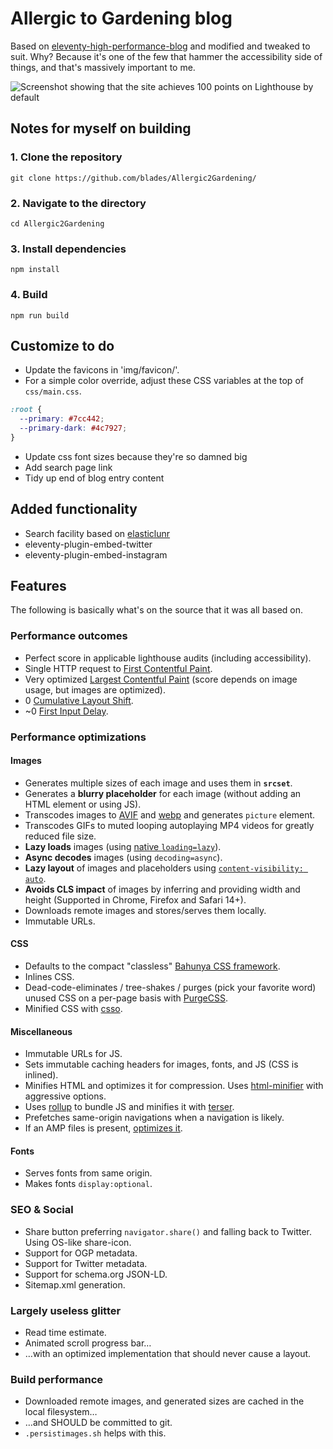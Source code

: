# Allergic to Gardening blog

Based on [eleventy-high-performance-blog](https://github.com/google/eleventy-high-performance-blog) and modified and tweaked to suit. Why? Because it's one of the few that hammer the accessibility side of things, and that's massively important to me.

![Screenshot showing that the site achieves 100 points on Lighthouse by default](https://cdn.glitch.com/db98564e-04da-47bf-a3d6-70803c3d0fe7%2FScreen%20Shot%202020-09-04%20at%2012.07.27.png?v=1599214260591)

## Notes for myself on building

### 1. Clone the repository

```
git clone https://github.com/blades/Allergic2Gardening/
```

### 2. Navigate to the directory

```
cd Allergic2Gardening
```

### 3. Install dependencies

```
npm install
```

### 4. Build 

```
npm run build
```

## Customize to do

- Update the favicons in 'img/favicon/'.
- For a simple color override, adjust these CSS variables at the top of `css/main.css`.

```css
:root {
  --primary: #7cc442;
  --primary-dark: #4c7927;
}
```
- Update css font sizes because they're so damned big
- Add search page link
- Tidy up end of blog entry content

## Added functionality

- Search facility based on [elasticlunr](https://www.belter.io/eleventy-search/)
- eleventy-plugin-embed-twitter
- eleventy-plugin-embed-instagram

## Features

The following is basically what's on the source that it was all based on.

### Performance outcomes

- Perfect score in applicable lighthouse audits (including accessibility).
- Single HTTP request to [First Contentful Paint](https://web.dev/first-contentful-paint/).
- Very optimized [Largest Contentful Paint](https://web.dev/lcp/) (score depends on image usage, but images are optimized).
- 0 [Cumulative Layout Shift](https://web.dev/cls/).
- ~0 [First Input Delay](https://web.dev/fid/).

### Performance optimizations

#### Images

- Generates multiple sizes of each image and uses them in **`srcset`**.
- Generates a **blurry placeholder** for each image (without adding an HTML element or using JS).
- Transcodes images to [AVIF](<https://en.wikipedia.org/wiki/AV1#AV1_Image_File_Format_(AVIF)>) and [webp](https://developers.google.com/speed/webp) and generates `picture` element.
- Transcodes GIFs to muted looping autoplaying MP4 videos for greatly reduced file size.
- **Lazy loads** images (using [native `loading=lazy`](https://web.dev/native-lazy-loading/)).
- **Async decodes** images (using `decoding=async`).
- **Lazy layout** of images and placeholders using [`content-visibility: auto`](https://web.dev/content-visibility/#skipping-rendering-work-with-content-visibility).
- **Avoids CLS impact** of images by inferring and providing width and height (Supported in Chrome, Firefox and Safari 14+).
- Downloads remote images and stores/serves them locally.
- Immutable URLs.

#### CSS

- Defaults to the compact "classless" [Bahunya CSS framework](https://kimeiga.github.io/bahunya/).
- Inlines CSS.
- Dead-code-eliminates / tree-shakes / purges (pick your favorite word) unused CSS on a per-page basis with [PurgeCSS](https://purgecss.com/).
- Minified CSS with [csso](https://www.npmjs.com/package/csso).

#### Miscellaneous

- Immutable URLs for JS.
- Sets immutable caching headers for images, fonts, and JS (CSS is inlined).
- Minifies HTML and optimizes it for compression. Uses [html-minifier](https://www.npmjs.com/package/html-minifier) with aggressive options.
- Uses [rollup](https://rollupjs.org/) to bundle JS and minifies it with [terser](https://terser.org/).
- Prefetches same-origin navigations when a navigation is likely.
- If an AMP files is present, [optimizes it](https://amp.dev/documentation/guides-and-tutorials/optimize-and-measure/optimize_amp/).

#### Fonts

- Serves fonts from same origin.
- Makes fonts `display:optional`.

### SEO & Social

- Share button preferring `navigator.share()` and falling back to Twitter. Using OS-like share-icon.
- Support for OGP metadata.
- Support for Twitter metadata.
- Support for schema.org JSON-LD.
- Sitemap.xml generation.

### Largely useless glitter

- Read time estimate.
- Animated scroll progress bar…
- …with an optimized implementation that should never cause a layout.

### Build performance

- Downloaded remote images, and generated sizes are cached in the local filesystem…
- …and SHOULD be committed to git.
- `.persistimages.sh` helps with this.
